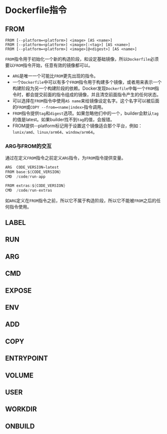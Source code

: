 # Dockerfile指令

## FROM

```text
FROM [--platform=<platform>] <image> [AS <name>]
FROM [--platform=<platform>] <image>[:<tag>] [AS <name>]
FROM [--platform=<platform>] <image>[@<digest>] [AS <name>]
```

`FROM`指令用于初始化一个新的构造阶段，和设定基础镜像，所以`Dockerfile`必须要以`FROM`指令开始，任意有效的镜像都可以。

* `ARG`是唯一一个可能比`FROM`更先出现的指令。
* 一个`Dockerfile`中可以有多个`FROM`指令用于构建多个镜像，或者用来表示一个构建阶段为另一个构建阶段的依赖。Docker发现`Dockerfile`中每一个`FROM`指令时，都会提交前面的指令组成的镜像，并且清空前面指令产生的任何状态。
* 可以选择在`FROM`指令中使用`AS name`来给镜像设定名字。这个名字可以被后面的`FROM`或`COPY --from=<name|index>`指令调用。
* `FROM`指令提供`tag`和`digest`选项。如果忽略他们中的一个，builder会默认`tag`的值是latest。如果builder找不到`tag`的值，会报错。
* FROM提供--platform标记用于设置这个镜像适合那个平台，例如：`lunix/amd`、`linux/arm64`、`window/arm64`。

### ARG与FROM的交互

通过在定义`FROM`指令之前定义`ARG`指令，为`FROM`指令提供变量。

```go
ARG  CODE_VERSION=latest
FROM base:${CODE_VERSION}
CMD  /code/run-app

FROM extras:${CODE_VERSION}
CMD  /code/run-extras
```

如`ARG`定义在`FROM`指令之前，所以它不属于构造阶段，所以它不能被`FROM`之后的任何指令使用。

## LABEL

## RUN

## ARG

## CMD

## EXPOSE

## ENV

## ADD

## COPY

## ENTRYPOINT

## VOLUME

## USER

## WORKDIR

## ONBUILD



